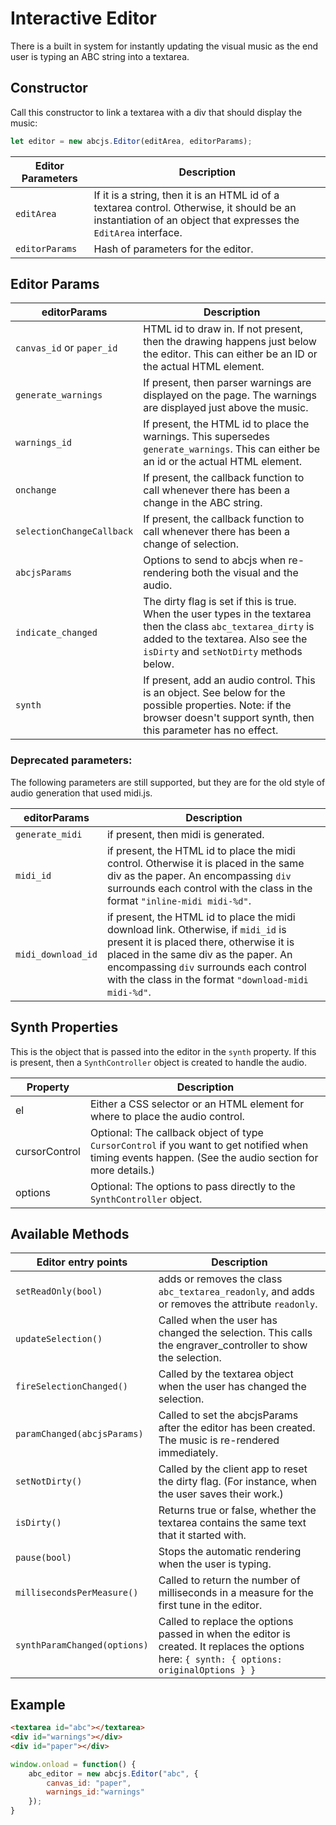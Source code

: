 # Interactive Editor

There is a built in system for instantly updating the visual music as the end user is typing an ABC string into a textarea.

## Constructor

Call this constructor to link a textarea with a div that should display the music:
```javascript
let editor = new abcjs.Editor(editArea, editorParams);
```

| Editor Parameters | Description |
| ------------- | ----------- |
| `editArea` | If it is a string, then it is an HTML id of a textarea control. Otherwise, it should be an instantiation of an object that expresses the `EditArea` interface. |
| `editorParams` | Hash of parameters for the editor. |

## Editor Params

| editorParams | Description |
| ------------- | ----------- |
| `canvas_id` or `paper_id` | HTML id to draw in. If not present, then the drawing happens just below the editor. This can either be an ID or the actual HTML element. |
| `generate_warnings` | If present, then parser warnings are displayed on the page. The warnings are displayed just above the music. |
| `warnings_id` | If present, the HTML id to place the warnings. This supersedes `generate_warnings`. This can either be an id or the actual HTML element. |
| `onchange` | If present, the callback function to call whenever there has been a change in the ABC string. |
| `selectionChangeCallback` | If present, the callback function to call whenever there has been a change of selection. |
| `abcjsParams` | Options to send to abcjs when re-rendering both the visual and the audio. |
| `indicate_changed` | The dirty flag is set if this is true. When the user types in the textarea then the class `abc_textarea_dirty` is added to the textarea. Also see the `isDirty` and `setNotDirty` methods below. |
| `synth` | If present, add an audio control. This is an object. See below for the possible properties. Note: if the browser doesn't support synth, then this parameter has no effect. |

### Deprecated parameters:

The following parameters are still supported, but they are for the old style of audio generation that used midi.js.

| editorParams | Description |
| ------------- | ----------- |
| `generate_midi` | if present, then midi is generated. |
| `midi_id` | if present, the HTML id to place the midi control. Otherwise it is placed in the same div as the paper. An encompassing `div` surrounds each control with the class in the format `"inline-midi midi-%d"`. |
| `midi_download_id` | if present, the HTML id to place the midi download link. Otherwise, if `midi_id` is present it is placed there, otherwise it is placed in the same div as the paper. An encompassing `div` surrounds each control with the class in the format `"download-midi midi-%d"`.|

## Synth Properties

This is the object that is passed into the editor in the `synth` property. If this is present, then a `SynthController` object is created to handle the audio.

| Property | Description |
|---|---|
| el | Either a CSS selector or an HTML element for where to place the audio control. |
| cursorControl | Optional: The callback object of type `CursorControl` if you want to get notified when timing events happen. (See the audio section for more details.) |
| options | Optional: The options to pass directly to the `SynthController` object. |

## Available Methods

| Editor entry points | Description |
| ------------- | ----------- |
| `setReadOnly(bool)` | adds or removes the class `abc_textarea_readonly`, and adds or removes the attribute `readonly`. |
| `updateSelection()` | Called when the user has changed the selection. This calls the engraver_controller to show the selection. |
| `fireSelectionChanged()` | Called by the textarea object when the user has changed the selection. |
| `paramChanged(abcjsParams)` | Called to set the abcjsParams after the editor has been created. The music is re-rendered immediately. |
| `setNotDirty()` | Called by the client app to reset the dirty flag. (For instance, when the user saves their work.) |
| `isDirty()` | Returns true or false, whether the textarea contains the same text that it started with. |
| `pause(bool)` | Stops the automatic rendering when the user is typing. |
| `millisecondsPerMeasure()` | Called to return the number of milliseconds in a measure for the first tune in the editor. |
| `synthParamChanged(options)` | Called to replace the options passed in when the editor is created. It replaces the options here: `{ synth: { options: originalOptions } }` |

## Example

```html
<textarea id="abc"></textarea>
<div id="warnings"></div>
<div id="paper"></div>
```
```javascript
window.onload = function() {
    abc_editor = new abcjs.Editor("abc", { 
        canvas_id: "paper", 
        warnings_id:"warnings" 
    });
}
```

<abcjs-editor :abc="`X: 1
T: Cooley's
M: 4/4
L: 1/8
K: Emin
|:D2|EB{c}BA B2 EB|~B2 AB dBAG|FDAD BDAD|FDAD dAFD|
`"></abcjs-editor>

